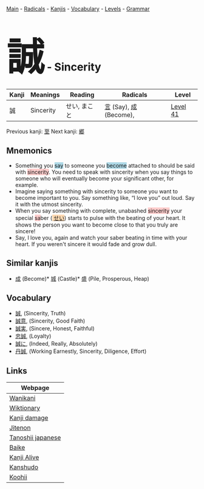 <style> bigfont {font-size: 100px}</style>
[Main](../index.md) -
[Radicals](../radicals.md) -
[Kanjis](../kanjis.md) -
[Vocabulary](../vocabulary.md) -
[Levels](../levels.md) -
[Grammar](../grammar.md)
# <bigfont> 誠</bigfont> - Sincerity 

| Kanji | Meanings | Reading | Radicals | Level |
| --- | --- | --- | --- | --- |
| 誠 | Sincerity | せい, まこと | [言](../radicals/言.md) (Say), [成](../radicals/成.md) (Become),  | [Level 41](../levels/wk_level41.md) |

Previous kanji: [至](至.md) Next kanji: [郷](郷.md) 

## Mnemonics
 * Something you <span style="background-color:#ADD8E6"> say</span> to someone you <span style="background-color:#ADD8E6"> become</span> attached to should be said with <span style="background-color:#ffcccb"> sincerity</span>. You need to speak with sincerity when you say things to someone who will eventually become your significant other, for example.
* Imagine saying something with sincerity to someone you want to become important to you. Say something like, “I love you” out loud. Say it with the utmost sincerity.
* When you say something with complete, unabashed <span style="background-color:#ffcccb"> sincerity</span> your special <span style="background-color:#ffcccb"> sa</span>ber (<span style="background-color:#fed8b1"> [せい](https://jisho.org/search/せい)</span>) starts to pulse with the beating of your heart. It shows the person you want to become close to that you truly are sincere!
* Say, I love you, again and watch your saber beating in time with your heart. If you weren't sincere it would fade and grow dull.


## Similar kanjis
 * [成](成.md) (Become)* [城](城.md) (Castle)* [盛](盛.md) (Pile, Prosperous, Heap)


## Vocabulary
 * [誠](../vocabulary/誠.md), (Sincerity, Truth)
* [誠意](../vocabulary/誠.md), (Sincerity, Good Faith)
* [誠実](../vocabulary/誠.md), (Sincere, Honest, Faithful)
* [忠誠](../vocabulary/誠.md), (Loyalty)
* [誠に](../vocabulary/誠.md), (Indeed, Really, Absolutely)
* [丹誠](../vocabulary/誠.md), (Working Earnestly, Sincerity, Diligence, Effort)



## Links 

| Webpage |
| --- |
| [Wanikani          ](https://www.wanikani.com/kanji/誠) |
| [Wiktionary        ](https://en.wiktionary.org/wiki/誠) |
| [Kanji damage      ](http://www.kanjidamage.com/kanji/search?utf8=✓&q=誠) |
| [Jitenon           ](https://jitenon.com/kanji/誠) |
| [Tanoshii japanese ](https://www.tanoshiijapanese.com/dictionary/kanji.cfm?k=誠) |
| [Baike             ](https://baike.baidu.com/item/誠) |
| [Kanji Alive       ](https://app.kanjialive.com/誠) |
| [Kanshudo          ](https://www.kanshudo.com/searchmn?q=誠) |
| [Koohii            ](https://kanji.koohii.com/study/kanji/誠) |
